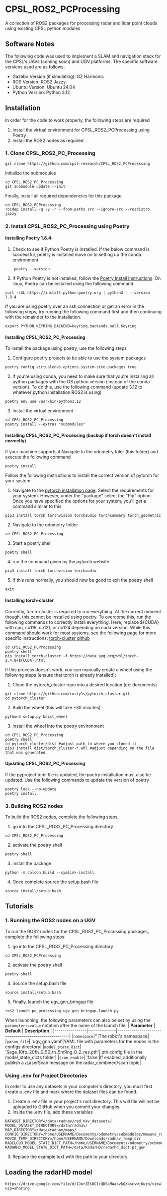 # CPSL_ROS2_PCProcessing
A collection of ROS2 packages for processing radar and lidar point clouds using existing CPSL python modules

## Software Notes

The following code was used to implement a SLAM and navigation stack for the CPSL's UAVs (coming soon) and UGV platforms. The specific software versions used are as follows:

- Gazebo Version (if simulating): GZ Harmonic
- ROS Version: ROS2 Jazzy
- Ubuntu Version: Ubuntu 24.04
- Python Version: Python 3.12

## Installation
In order for the code to work properly, the following steps are required
1. Install the virtual environment for CPSL_ROS2_PCProcessing using Poetry
2. Install the ROS2 nodes as required



### 1. Clone CPSL_ROS2_PC_Processing
```
git clone https://github.com/cpsl-research/CPSL_ROS2_PCProcessing
```
Initialize the submodules
```
cd CPSL_ROS2_PC_Processing
git submodule update --init
```

Finally, install all required dependencies for this package
```
cd CPSL_ROS2_PCProcessing
rosdep install -q -y -r --from-paths src --ignore-src --rosdistro jazzy
```
### 2. Install CPSL_ROS2_PC_Processing using Poetry

#### Installing Poetry 1.8.4:
 
1. Check to see if Python Poetry is installed. If the below command is successful, poetry is installed move on to setting up the conda environment

```
    poetry --version
```
2. If Python Poetry is not installed, follow the [Poetry Install Instructions](https://python-poetry.org/docs/#installing-with-the-official-installer). On linux, Poetry can be installed using the following command:
```
curl -sSL https://install.python-poetry.org | python3 - --version 1.8.4
```

If you are using poetry over an ssh connection or get an error in the following steps, try running the following command first and then continuing with the remainder fo the installation.
```
export PYTHON_KEYRING_BACKEND=keyring.backends.null.Keyring
```
#### Installing CPSL_ROS2_PC_Processing

To install the package using poetry, use the following steps
1. Configure poetry projects to be able to use the system packages
```
poetry config virtualenvs.options.system-site-packages true
```

2. If you're using conda, you need to make sure that you're installing all python packages with the OS python version (instead of the conda version). To do this, use the following command (update 3.12 to whatever python installation ROS2 is using)
```
poetry env use /usr/bin/python3.12
```

3. Install the virtual environment
```
cd CPSL_ROS2_PC_Processing
poetry install --extras "submodules"
```


#### Installing CPSL_ROS2_PC_Processing (backup if torch doesn't install correctly)
If your machine supports it Navigate to the odometry foler (this folder) and execute the following command

```
poetry install
```

Follow the following instructions to install the correct version of pytorch for your system.

1. Navigate to the [pytorch installation page](https://pytorch.org/get-started/locally/). Select the requirements for your system. However, under the "package" select the "Pip" option. Once you have specified the options for your system, you'll get a command similar to this
```
pip3 install torch torchvision torchaudio torchsummary torch_geometric
```
2. Navigate to the odometry folder
```
cd CPSL_ROS2_PC_Processing
```
3. Start a poetry shell
```
poetry shell
```
4. run the command given by the pytorch website
```
pip3 install torch torchvision torchaudio
```
5. If this runs normally, you should now be good to exit the poetry shell
```
exit
```

#### Installing torch-cluster
Currently, torch-cluster is required to run everything. At the current moment though, this cannot be installed using poetry. To overcome this, run the following commands to correctly install everything. Here, replace ${CUDA} with cpu, cu118, cu121, or cu124 depending on cuda version. While this command should work for most systems, see the following page for more specific instructions: [torch-cluster github](https://github.com/rusty1s/pytorch_cluster) 
```
cd CPSL_ROS2_PCProcessing
poetry shell
pip install torch-cluster -f https://data.pyg.org/whl/torch-2.4.0+${CUDA}.html
```

If this process doesn't work, you can manually create a wheel using the following steps (ensure that torch is already installed):
1. Clone the pytorch_cluster repo into a desired location (ex: documents)
```
git clone https://github.com/rusty1s/pytorch_cluster.git
cd pytorch_cluster
```

2. Build the wheel (this will take ~30 minutes)
```
python3 setup.py bdist_wheel
```

3. Install the wheel into the poetry environment
```
cd CPSL_ROS2_PC_Processing
poetry shell
cd pytorch_cluster/dist #adjust path to where you cloned it
pip3 install dist/torch_cluster-*.whl #adjust depending on the file that was generated
```

#### Updating CPSL_ROS2_PC_Processing
If the pyproject.toml file is updated, the poetry installation must also be updated. Use the following commands to update the version of poetry
```
poetry lock --no-update
poetry install
```

### 3. Building ROS2 nodes
To build the ROS2 nodes, complete the following steps:
1. go into the CPSL_ROS2_PC_Processing directory
```
cd CPSL_ROS2_PC_Processing
```
2. activate the poetry shell
```
poetry shell
```
3. install the package
```
python -m colcon build --symlink-install
```
4. Once complete source the setup.bash file
```
source install/setup.bash
```

## Tutorials

### 1. Running the ROS2 nodes on a UGV
To run the ROS2 nodes for the CPSL_ROS2_PC_Processing packages, complete the following steps:
1. go into the CPSL_ROS2_PC_Processing directory
```
cd CPSL_ROS2_PCProcessing
```
2. activate the poetry shell
```
poetry shell
```
4. Source the setup.bash file
```
source install/setup.bash
```
5. Finally, launch the ugv_gnn_bringup file
```
ros2 launch pc_processing ugv_gnn_bringup.launch.py
```

When launching, the following parameters can also be set by using the `parameter:=value` notation after the name of the launch file:
| **Parameter** | **Default** | **Description** |
|----------------|--------------|------------------------------------------------------|
|`namespace`|''|The robot's namespace|
|`param_file`| 'ugv_gnn.yaml'|YAML file with parameters for the nodes in the configs directory|
|`model_state_dict`| 'Sage_10fp_20fh_0_50_th_5mRng_0_2_res.pth'|.pth config file in the model_state_dicts folder|
|`scan_enable`| 'false'|If enabled, additionally publish a /LaserScan message on the radar_combined/scan topic|


### Using .env for Project Directories

In order to use any datasets in your computer's directory, you must first create a .env file and mark where the dataset files can be found.

1. Create a .env file in your project's root directory. This will file will not be uploaded to GitHub when you commit your changes.
2. Inside the .env file, add these variables
```
DATASET_DIRECTORY=/data/radnav/rad_nav_datasets/
MODEL_DATASET_DIRECTORY=/data/radnav/
MAP_DIRECTORY=/data/radnav/maps/
CONFIG_DIRECTORY=/home/USERNAME/Documents/odometry/submodules/mmwave_radar_processing/configs/
MOVIE_TEMP_DIRECTORY=/home/USERNAME/Downloads/radnav_temp_dir
RADCLOUD_MODEL_STATE_DICT_PATH=/home/USERNAME/Documents/odometry/submodules/radcloud/working_dir/RadCloud_40_chirps_10e.pth
RADARHD_MODEL_STATE_DICT_PATH=/data/RadarHD/radarhd_dict.pt_gen
```
3. Replace the example text with the path to your directory

## Loading the radarHD model

```
https://drive.google.com/file/d/1JorZEkDCIcQDSaMAabvkQX4scvwj0wzn/view?usp=sharing
```